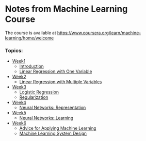 
# Notes from Machine Learning Course

The course is available at https://www.coursera.org/learn/machine-learning/home/welcome

### Topics:

<ul>
   <li>
    <a href="https://github.com/daniloaleixo/coursera-machine-learning/blob/master/week1/README.md">Week1</a>
    <ul>
      <li>
        <a href="https://github.com/daniloaleixo/coursera-machine-learning/blob/master/week1/README.md#introduction">
          Introduction
        </a>
      </li>
      <li>
        <a href="https://github.com/daniloaleixo/coursera-machine-learning/blob/master/week1/README.md#linear-regression-with-one-variable">
          Linear Regression with One Variable
        </a>
      </li>
    </ul>
  </li>
  <li>
    <a href="https://github.com/daniloaleixo/coursera-machine-learning/blob/master/week2/README.md">Week2</a>
    <ul>
      <li>
        <a href="https://github.com/daniloaleixo/coursera-machine-learning/blob/master/week2/README.md#linear-regression-with-multiple-variables">
          Linear Regression with Multiple Variables
        </a>
      </li>
    </ul>
  </li>
  <li>
    <a href="https://github.com/daniloaleixo/coursera-machine-learning/blob/master/week3/README.md">Week3</a>
    <ul>
      <li>
        <a href="https://github.com/daniloaleixo/coursera-machine-learning/blob/master/week3/README.md#logistic-regression">
          Logistic Regression
        </a>
      </li>
      <li>
        <a href="https://github.com/daniloaleixo/coursera-machine-learning/blob/master/week3/README.md#regularization">
          Regularization
        </a>
      </li>
    </ul>
  </li>
  <li>
    <a href="https://github.com/daniloaleixo/coursera-machine-learning/tree/master/week4/README.md">Week4</a>
    <ul>
      <li>
        <a href="https://github.com/daniloaleixo/coursera-machine-learning/tree/master/week4#neural-networks-representation">
          Neural Networks: Representation
        </a>
      </li>
    </ul>
  </li>
    <li>
    <a href="https://github.com/daniloaleixo/coursera-machine-learning/tree/master/week5/README.md">Week5</a>
    <ul>
      <li>
        <a href="https://github.com/daniloaleixo/coursera-machine-learning/blob/master/week5/README.md#neural-networks-learning">
          Neural Networks: Learning
        </a>
      </li>
    </ul>
  </li>
      <li>
    <a href="https://github.com/daniloaleixo/coursera-machine-learning/tree/master/week6/README.md">Week6</a>
    <ul>
      <li>
        <a href="https://github.com/daniloaleixo/coursera-machine-learning/tree/master/week6#advice-for-applying-machine-learning">
          Advice for Applying Machine Learning
        </a>
      </li>
      <li>
        <a href="https://github.com/daniloaleixo/coursera-machine-learning/tree/master/week6#machine-learning-system-design">
         Machine Learning System Design
        </a>
      </li>
    </ul>
  </li>
</ul>
